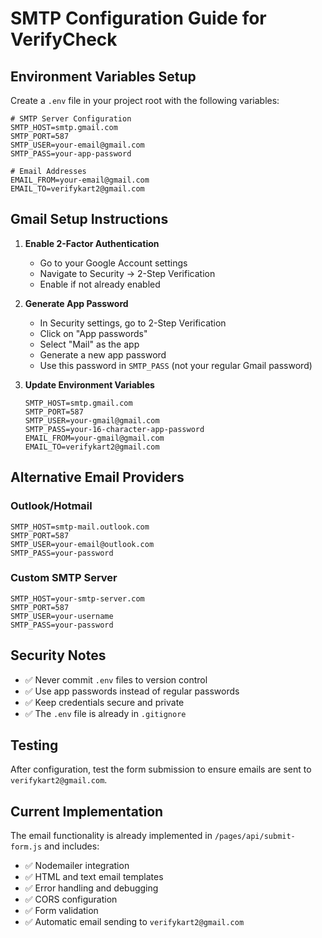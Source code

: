 # SMTP Configuration Guide for VerifyCheck

## Environment Variables Setup

Create a `.env` file in your project root with the following variables:

```env
# SMTP Server Configuration
SMTP_HOST=smtp.gmail.com
SMTP_PORT=587
SMTP_USER=your-email@gmail.com
SMTP_PASS=your-app-password

# Email Addresses
EMAIL_FROM=your-email@gmail.com
EMAIL_TO=verifykart2@gmail.com
```

## Gmail Setup Instructions

1. **Enable 2-Factor Authentication**
   - Go to your Google Account settings
   - Navigate to Security → 2-Step Verification
   - Enable if not already enabled

2. **Generate App Password**
   - In Security settings, go to 2-Step Verification
   - Click on "App passwords"
   - Select "Mail" as the app
   - Generate a new app password
   - Use this password in `SMTP_PASS` (not your regular Gmail password)

3. **Update Environment Variables**
   ```env
   SMTP_HOST=smtp.gmail.com
   SMTP_PORT=587
   SMTP_USER=your-gmail@gmail.com
   SMTP_PASS=your-16-character-app-password
   EMAIL_FROM=your-gmail@gmail.com
   EMAIL_TO=verifykart2@gmail.com
   ```

## Alternative Email Providers

### Outlook/Hotmail
```env
SMTP_HOST=smtp-mail.outlook.com
SMTP_PORT=587
SMTP_USER=your-email@outlook.com
SMTP_PASS=your-password
```

### Custom SMTP Server
```env
SMTP_HOST=your-smtp-server.com
SMTP_PORT=587
SMTP_USER=your-username
SMTP_PASS=your-password
```

## Security Notes

- ✅ Never commit `.env` files to version control
- ✅ Use app passwords instead of regular passwords
- ✅ Keep credentials secure and private
- ✅ The `.env` file is already in `.gitignore`

## Testing

After configuration, test the form submission to ensure emails are sent to `verifykart2@gmail.com`.

## Current Implementation

The email functionality is already implemented in `/pages/api/submit-form.js` and includes:
- ✅ Nodemailer integration
- ✅ HTML and text email templates
- ✅ Error handling and debugging
- ✅ CORS configuration
- ✅ Form validation
- ✅ Automatic email sending to `verifykart2@gmail.com`
